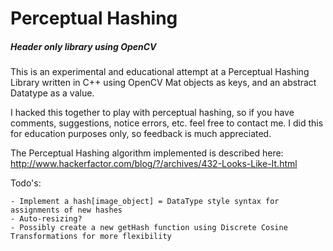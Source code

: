 # Perceptual Hashing
##### Header only library using OpenCV

This is an experimental and educational attempt at a Perceptual Hashing Library written in C++ using OpenCV Mat objects as keys, and an abstract Datatype as a value.

I hacked this together to play with perceptual hashing, so if you have comments, suggestions, notice errors, etc. feel free to contact me. I did this for education purposes only, so feedback is much appreciated.

The Perceptual Hashing algorithm implemented is described here:
http://www.hackerfactor.com/blog/?/archives/432-Looks-Like-It.html

Todo's:

	- Implement a hash[image_object] = DataType style syntax for assignments of new hashes
	- Auto-resizing?
	- Possibly create a new getHash function using Discrete Cosine Transformations for more flexibility
